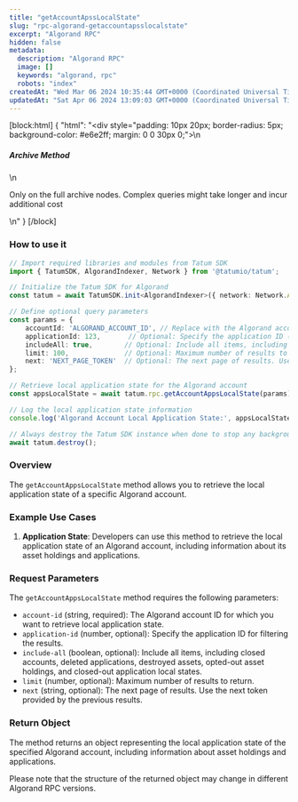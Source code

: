 ```yaml
---
title: "getAccountApssLocalState"
slug: "rpc-algorand-getaccountapsslocalstate"
excerpt: "Algorand RPC"
hidden: false
metadata: 
  description: "Algorand RPC"
  image: []
  keywords: "algorand, rpc"
  robots: "index"
createdAt: "Wed Mar 06 2024 10:35:44 GMT+0000 (Coordinated Universal Time)"
updatedAt: "Sat Apr 06 2024 13:09:03 GMT+0000 (Coordinated Universal Time)"
---
```

[block:html]
{
  "html": "<div style=\"padding: 10px 20px; border-radius: 5px; background-color: #e6e2ff; margin: 0 0 30px 0;\">\n  <h5>Archive Method</h5>\n  <p>Only on the full archive nodes. Complex queries might take longer and incur additional cost</p>\n</div>"
}
[/block]


### How to use it

```typescript
// Import required libraries and modules from Tatum SDK
import { TatumSDK, AlgorandIndexer, Network } from '@tatumio/tatum';

// Initialize the Tatum SDK for Algorand
const tatum = await TatumSDK.init<AlgorandIndexer>({ network: Network.ALGORAND_INDEXER });

// Define optional query parameters
const params = {
    accountId: 'ALGORAND_ACCOUNT_ID', // Replace with the Algorand account ID for which you want to retrieve local application state.
    applicationId: 123,       // Optional: Specify the application ID (number) for filtering.
    includeAll: true,        // Optional: Include all items, including closed accounts, deleted applications, destroyed assets, opted-out asset holdings, and closed-out application local states (boolean).
    limit: 100,              // Optional: Maximum number of results to return (number).
    next: 'NEXT_PAGE_TOKEN'  // Optional: The next page of results. Use the next token provided by the previous results (string).
};

// Retrieve local application state for the Algorand account
const appsLocalState = await tatum.rpc.getAccountAppsLocalState(params);

// Log the local application state information
console.log('Algorand Account Local Application State:', appsLocalState);

// Always destroy the Tatum SDK instance when done to stop any background processes
await tatum.destroy();
```

### Overview

The `getAccountAppsLocalState` method allows you to retrieve the local application state of a specific Algorand account.

### Example Use Cases

1. **Application State**: Developers can use this method to retrieve the local application state of an Algorand account, including information about its asset holdings and applications.

### Request Parameters

The `getAccountAppsLocalState` method requires the following parameters:

- `account-id` (string, required): The Algorand account ID for which you want to retrieve local application state.
- `application-id` (number, optional): Specify the application ID for filtering the results.
- `include-all` (boolean, optional): Include all items, including closed accounts, deleted applications, destroyed assets, opted-out asset holdings, and closed-out application local states.
- `limit` (number, optional): Maximum number of results to return.
- `next` (string, optional): The next page of results. Use the next token provided by the previous results.

### Return Object

The method returns an object representing the local application state of the specified Algorand account, including information about asset holdings and applications. 

Please note that the structure of the returned object may change in different Algorand RPC versions.

